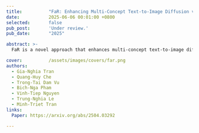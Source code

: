 ```yaml
---
title:          "FaR: Enhancing Multi-Concept Text-to-Image Diffusion via Concept Fusion and Localized Refinement"
date:           2025-06-06 00:01:00 +0800
selected:       false
pub_post:       'Under review.'
pub_date:       "2025"

abstract: >-
  FaR is a novel approach that enhances multi-concept text-to-image diffusion by augmenting training data and refining attention maps to prevent overfitting and attribute leakage.

cover:          /assets/images/covers/far.png
authors:
  - Gia-Nghia Tran
  - Quang-Huy Che
  - Trong-Tai Dam Vu
  - Bich-Nga Pham
  - Vinh-Tiep Nguyen
  - Trung-Nghia Le
  - Minh-Triet Tran
links:
  Paper: https://arxiv.org/abs/2504.03292

---
```

